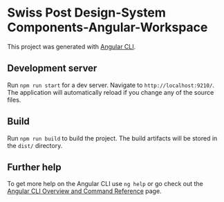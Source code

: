 # Swiss Post Design-System Components-Angular-Workspace

This project was generated with [Angular CLI](https://github.com/angular/angular-cli).

## Development server

Run `npm run start` for a dev server. Navigate to `http://localhost:9210/`. The application will automatically reload if you change any of the source files.

## Build

Run `npm run build` to build the project. The build artifacts will be stored in the `dist/` directory.

## Further help

To get more help on the Angular CLI use `ng help` or go check out the [Angular CLI Overview and Command Reference](https://angular.io/cli) page.

